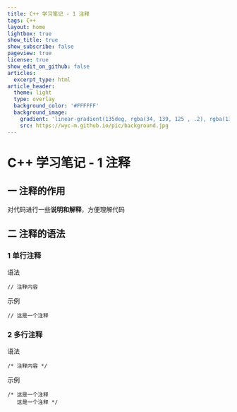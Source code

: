 ```yaml
---
title: C++ 学习笔记 - 1 注释
tags: C++
layout: home
lightbox: true
show_title: true
show_subscribe: false
pageview: true
license: true
show_edit_on_github: false
articles:
  excerpt_type: html
article_header:
  theme: light
  type: overlay
  background_color: '#FFFFFF'
  background_image: 
    gradient: 'linear-gradient(135deg, rgba(34, 139, 125 , .2), rgba(139, 34, 139, .2))'
    src: https://wyc-m.github.io/pic/background.jpg
---
```


# C++ 学习笔记 - 1 注释

<!--more-->

## 一 注释的作用
对代码进行一些**说明和解释**，方便理解代码

## 二 注释的语法

### 1 单行注释
语法

    // 注释内容

示例

    // 这是一个注释

### 2 多行注释
语法

    /* 注释内容 */

示例  

    /* 这是一个注释
       这是一个注释 */